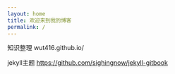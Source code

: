 ```yaml
---
layout: home
title: 欢迎来到我的博客
permalink: /
---
```


知识整理
wut416.github.io/

jekyll主题
https://github.com/sighingnow/jekyll-gitbook

